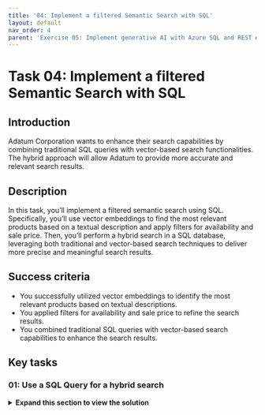 ```yaml
---
title: '04: Implement a filtered Semantic Search with SQL'
layout: default
nav_order: 4
parent: 'Exercise 05: Implement generative AI with Azure SQL and REST endpoints'
---
```


# Task 04: Implement a filtered Semantic Search with SQL

## Introduction

Adatum Corporation wants to enhance their search capabilities by combining traditional SQL queries with vector-based search functionalities. The hybrid approach will allow Adatum to provide more accurate and relevant search results.

## Description

In this task, you’ll implement a filtered semantic search using SQL. Specifically, you’ll use vector embeddings to find the most relevant products based on a textual description and apply filters for availability and sale price. Then, you’ll perform a hybrid search in a SQL database, leveraging both traditional and vector-based search techniques to deliver more precise and meaningful search results.

## Success criteria

-   You successfully utilized vector embeddings to identify the most relevant products based on textual descriptions.
-   You applied filters for availability and sale price to refine the search results.
-   You combined traditional SQL queries with vector-based search capabilities to enhance the search results.

<!-- ##Learning resources

-   [Semantic Search (SQL Server)](https://learn.microsoft.com/en-us/sql/relational-databases/search/semantic-search-sql-server?view=sql-server-ver16) -->

## Key tasks

### 01: Use a SQL Query for a hybrid search

 <details markdown="block"> 
  <summary><strong>Expand this section to view the solution</strong></summary> 

The following SQL script demonstrates how to perform a hybrid search in a SQL database. It uses vector embeddings to find the most relevant products based on a textual description and combines with 'Available=True' and 'Sale price of \<=50'.

1.  Enter the following in a new query:

    ```SQL-wrap
    /*-- Declare the search text*/
    declare @search_text nvarchar(max) = 'help me plan a high school graduation party'
    
    /*-- Declare a variable to hold the search vector*/
    declare @search_vector vector(1536)
    
    /*-- Generate the search vector using the 'create_embeddings' stored procedure*/
    exec dbo.create_embeddings @search_text, @search_vector output;
    SELECT TOP(10)
    id, product_name, description, sale_price,
    
    /*-- Calculate the cosine distance between the search vector and product description vectors*/
    vector_distance('cosine', @search_vector, product_description_vector) AS distance
    FROM [dbo].[walmart_product_details]
    WHERE sale_price <= 50 -- Filter by sale price
    AND available = 'TRUE' -- Filter by availability
    ORDER BY distance; -- Order by the closest distance
    ```

---

**Congratulations!** You've successfully completed this task.

</details>
